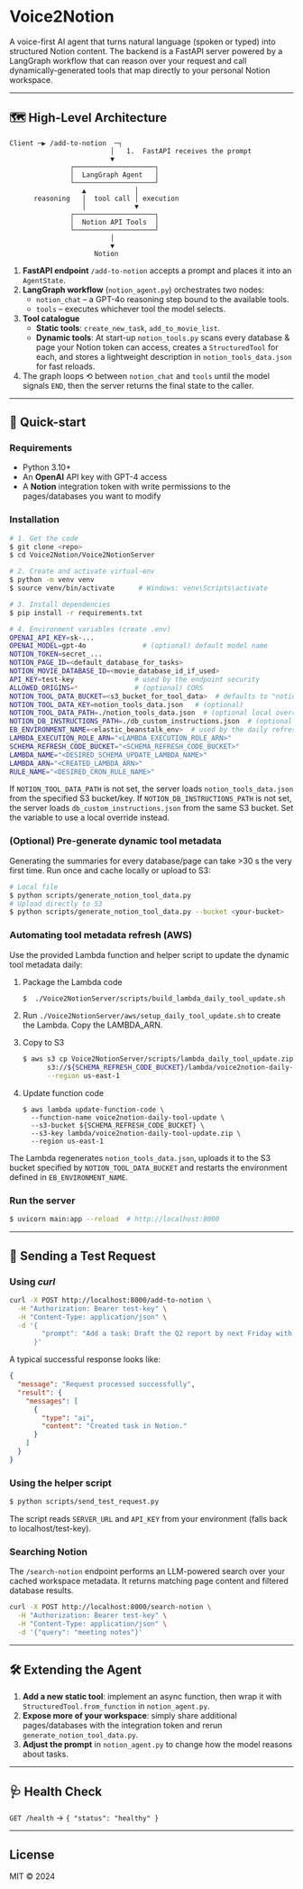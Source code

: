 # Voice2Notion

A voice-first AI agent that turns natural language (spoken or typed) into structured Notion content.
The backend is a FastAPI server powered by a LangGraph workflow that can reason over your request and
call dynamically-generated tools that map directly to your personal Notion workspace.

---

## 🗺  High-Level Architecture

```
Client ─▶ /add-to-notion  ─┐
                         │   1.  FastAPI receives the prompt
                         ▼
               ┌────────────────────┐
               │  LangGraph Agent   │
               └────────────────────┘
                  ▲            │
      reasoning   │  tool call │ execution
                  │            ▼
               ┌────────────────────┐
               │  Notion API Tools  │
               └────────────────────┘
                         │
                         ▼
                     Notion
```

1. **FastAPI endpoint** `/add-to-notion` accepts a prompt and places it into an `AgentState`.
2. **LangGraph workflow** (`notion_agent.py`) orchestrates two nodes:
   * `notion_chat` – a GPT-4o reasoning step bound to the available tools.
   * `tools` – executes whichever tool the model selects.
3. **Tool catalogue**
   * **Static tools**: `create_new_task`, `add_to_movie_list`.
   * **Dynamic tools**: At start-up `notion_tools.py` scans every database & page your Notion token
     can access, creates a `StructuredTool` for each, and stores a lightweight description in
     `notion_tools_data.json` for fast reloads.
4. The graph loops ⟲ between `notion_chat` and `tools` until the model signals `END`, then the server
   returns the final state to the caller.

---

## 🚀 Quick-start

### Requirements
* Python 3.10+
* An **OpenAI** API key with GPT-4 access
* A **Notion** integration token with write permissions to the pages/databases you want to modify

### Installation
```bash
# 1. Get the code
$ git clone <repo>
$ cd Voice2Notion/Voice2NotionServer

# 2. Create and activate virtual-env
$ python -m venv venv
$ source venv/bin/activate      # Windows: venv\Scripts\activate

# 3. Install dependencies
$ pip install -r requirements.txt

# 4. Environment variables (create .env)
OPENAI_API_KEY=sk-...
OPENAI_MODEL=gpt-4o              # (optional) default model name
NOTION_TOKEN=secret_...
NOTION_PAGE_ID=<default_database_for_tasks>
NOTION_MOVIE_DATABASE_ID=<movie_database_id_if_used>
API_KEY=test-key               # used by the endpoint security
ALLOWED_ORIGINS=*              # (optional) CORS
NOTION_TOOL_DATA_BUCKET=<s3_bucket_for_tool_data>  # defaults to "notionserver"
NOTION_TOOL_DATA_KEY=notion_tools_data.json   # (optional)
NOTION_TOOL_DATA_PATH=./notion_tools_data.json  # (optional local override)
NOTION_DB_INSTRUCTIONS_PATH=./db_custom_instructions.json  # (optional local override)
EB_ENVIRONMENT_NAME=<elastic_beanstalk_env>  # used by the daily refresh Lambda
LAMBDA_EXECUTION_ROLE_ARN="<LAMBDA_EXECUTION_ROLE_ARN>"
SCHEMA_REFRESH_CODE_BUCKET="<SCHEMA_REFRESH_CODE_BUCKET>"
LAMBDA_NAME="<DESIRED_SCHEMA_UPDATE_LAMBDA_NAME>"
LAMBDA_ARN="<CREATED_LAMBDA_ARN>"
RULE_NAME="<DESIRED_CRON_RULE_NAME>"
```
If `NOTION_TOOL_DATA_PATH` is not set, the server loads `notion_tools_data.json` from the specified S3 bucket/key.
If `NOTION_DB_INSTRUCTIONS_PATH` is not set, the server loads `db_custom_instructions.json` from the same S3 bucket. Set the variable to use a local override instead.

### (Optional) Pre-generate dynamic tool metadata
Generating the summaries for every database/page can take >30 s the very first time. Run once and cache locally or upload to S3:
```bash
# Local file
$ python scripts/generate_notion_tool_data.py
# Upload directly to S3
$ python scripts/generate_notion_tool_data.py --bucket <your-bucket>
```

### Automating tool metadata refresh (AWS)
Use the provided Lambda function and helper script to update the dynamic tool
metadata daily:

1. Package the Lambda code
   ```bash
   $  ./Voice2NotionServer/scripts/build_lambda_daily_tool_update.sh 
   ```

2. Run `./Voice2NotionServer/aws/setup_daily_tool_update.sh` to create the Lambda. Copy the LAMBDA_ARN.
   
2. Copy to S3
   ```bash
   $ aws s3 cp Voice2NotionServer/scripts/lambda_daily_tool_update.zip \
         s3://${SCHEMA_REFRESH_CODE_BUCKET}/lambda/voice2notion-daily-tool-update.zip \
         --region us-east-1
   ```
3. Update function code
   ```base
   $ aws lambda update-function-code \
     --function-name voice2notion-daily-tool-update \
     --s3-bucket ${SCHEMA_REFRESH_CODE_BUCKET} \
     --s3-key lambda/voice2notion-daily-tool-update.zip \
     --region us-east-1

The Lambda regenerates `notion_tools_data.json`, uploads it to the S3 bucket
specified by `NOTION_TOOL_DATA_BUCKET` and restarts the environment defined in
`EB_ENVIRONMENT_NAME`.

### Run the server
```bash
$ uvicorn main:app --reload  # http://localhost:8000
```

---

## 📡 Sending a Test Request

### Using *curl*
```bash
curl -X POST http://localhost:8000/add-to-notion \
  -H "Authorization: Bearer test-key" \
  -H "Content-Type: application/json" \
  -d '{
        "prompt": "Add a task: Draft the Q2 report by next Friday with high priority."
      }'
```
A typical successful response looks like:
```json
{
  "message": "Request processed successfully",
  "result": {
    "messages": [
      {
        "type": "ai",
        "content": "Created task in Notion."
      }
    ]
  }
}
```

### Using the helper script
```bash
$ python scripts/send_test_request.py
```
The script reads `SERVER_URL` and `API_KEY` from your environment (falls back to localhost/test-key).

### Searching Notion
The `/search-notion` endpoint performs an LLM-powered search over your cached
workspace metadata. It returns matching page content and filtered database
results.

```bash
curl -X POST http://localhost:8000/search-notion \
  -H "Authorization: Bearer test-key" \
  -H "Content-Type: application/json" \
  -d '{"query": "meeting notes"}'
```

---

## 🛠  Extending the Agent
1. **Add a new static tool**: implement an async function, then wrap it with `StructuredTool.from_function` in `notion_agent.py`.
2. **Expose more of your workspace**: simply share additional pages/databases with the integration token and rerun `generate_notion_tool_data.py`.
3. **Adjust the prompt** in `notion_agent.py` to change how the model reasons about tasks.

---

## 🩺 Health Check
`GET /health` → `{ "status": "healthy" }`

---

## License
MIT © 2024
